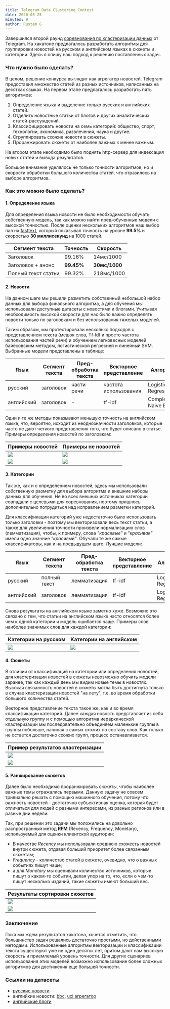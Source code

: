 ```yaml
---
title: Telegram Data Clustering Contest
date: 2020-05-25
minutes: 9
author: Rustem G
---
```


Завершился второй раунд [соревнования по кластеризации данных](https://contest.com/docs/data_clustering2/ru) от Telegram.
На хакатоне предлагалось разработать алгоритмы для группировки новостей на
русском и английском языках в сюжеты и категории. Здесь я опишу наш подход
к решению поставленных задач.

### Что нужно было сделать?

В целом, решение конкурса выглядит как агрегатор новостей.
Telegram предоставил множество статей из разных источников, написанных
на десятках языках. На первом этапе предлагалось разработать пять алгоритмов:
1. Определение языка и выделение только русских и английских статей.
2. Отделить новостные статьи от блогов и других аналитических статей-рассуждений.
3. Классифицировать новости на семь категорий: общество, спорт, технологии, экономика, развлечения, наука и другие.
4. Сгруппировать схожие новости в сюжеты.
5. Проранжировать сюжеты от наиболее важных к менее важным.

На втором этапе необходимо было поднять http-сервер для индексация новых статей
и вывода результатов.

Большое внимание уделялось не только точности алгоритмов, но и скорости
обработки большого количества статей, что отразилось на выборе алгоритмов.

### Как это можно было сделать?

#### 1. Определение языка

Для определения языка новости не было необходимости обучать собственную модель,
так как можно найти пред-обученные модели с высокой точностью. После оценки
нескольких алгоритмов наш выбор пал на [fasttext](https://fasttext.cc/docs/en/language-identification.html), который показывал точность на уровне **99.5%** и скоростью
**30 миллисекунд** на 1000 статей.

|Сегмент текста|Точность|Скорость|
|---|---|---|
|Заголовок|99.16%|14мс/1000|
|Заголовок + анонс|**99.45%**|**30мс/1000**|
|Полный текст статьи|99.32%|218мс/1000|


#### 2. Новости

На данном шаге мы решили разметить собственный небольшой набор данных для
выбора финального алгоритма, а для обучения мы использовали доступные датасеты
с новостями и блогами. Учитывая необходимость высокой скорости для нас было
важно определять новости только по заголовкам и без использования
тяжелых моделей.

Таким образом, мы протестировали несколько подходов с представлением текста
(мешок слов, Tf-Idf и просто частота использования частей речи) и
обучением легковесных моделей байесовским методом, логистической регресией и
линейный SVM. Выбранные модели представлены в таблице:

|Язык|Сегмент текста|Пред-обработка текста|Векторное представление|Алгоритм|Точность|Скорость|
|---|---|---|---|---|---|---|
|русский|заголовок|части речи|частота использования|Logistic Regression|89%|2мс/1000|
|английский|заголовок|-|tf-idf|Complement Naive Bayes|72%|<1мс/1000|


Одни и те же методы показывают меньшую точность на английском языке, что,
вероятно, исходит из неоднозначности заголовков, которые часто не дают
четкого представления того, что будет описано в статье. Примеры определения новостей по заголовкам:

| Примеры новостей     | Примеры не новостей |
| :------------- | :------------- |
| <img src="/assets/images/ru_news.png"> | <img src="/assets/images/ru_not_news.png"> |
| <img src="/assets/images/en_news.png"> | <img src="/assets/images/en_not_news.png"> |

#### 3. Категории

Так же, как и с определением новостей, здесь мы использовали собственную
разметку для выбора алгоритма и внешние наборы данных для обучения. Не во всех внешних источниках категории
совпадали с целевыми для соревнования, поэтому пришлось дополнительно потрудиться
над исправлением разметки категорий.

Для классификации категорий уже недостаточно было использовать только заголовки -
поэтому мы векторизовали весь текст статьи, а также для увеличения точности
произвели нормализацию слов (лемматизация), чтобы, к примеру, слова _"красивые"_ и _"красивая"_ имели одно значние _"красивый"_. Обучали те же самые классификаторы, как и на предыдущем шаге. Лучшие модели:

|Язык|Сегмент текста|Пред-обработка текста|Векторное представление|Алгоритм|Точность|Скорость|
|---|---|---|---|---|---|---|
|русский|полный текст|лемматизация|tf-idf|Logistic Regression|86%|29мс/1000|
|английский|заголовок|лемматизация|tf-idf|Logistic Regression|75%|33мс/1000|


Снова результаты на английском языке заметно хуже. Возможно это связано с тем,
что статьи на английском языке часто относятся более чем к одной категории и
модель ошибается чаще. Примеры слов наиболее значимых слов для каждой категории:

| Категории на русском     | Категории на английском     |
| :------------- | :------------- |
|  <img src="/assets/images/ru_category.gif">    |  <img src="/assets/images/en_category.gif">    |

#### 4. Сюжеты
В отличии от классификаций на категории или определения новостей, для
кластеризации новостей в сюжеты невозможно обучить модели заранее, так как каждый
день мы видим новые темы в новостях. Высокая связанность новостей в сюжеты могла
быть достигнута только в случае кластеризации новостей "на лету", т.е. во время
обработки большого количества статей.

Векторное представление текста такое же, как и во время классификации категорий. Далее каждая новость представляет из себя отдельную группу и с помощью алгоритма иерархической кластеризации мы последовательно объединяем
маленькие группы в группы побольше, начиная с самых схожих по составу слов. Как только не остается достаточно схожих групп, процесс останавливается.

| Пример результатов кластеризации    |
| :------------- |
| <img src="/assets/images/ru_clusters.gif">     |
| <img src="/assets/images/en_clusters.gif">     |

#### 5. Ранжирование сюжетов

Далее было необходимо проранжировать сюжеты, чтобы наиболее важные темы отражались первыми. Данную задачу не совсем тривиально решать с помощью машинного обучения, потому что важность новостей - достаточно субъективная оценка, которая будет отличаться для людей с разными интересами, из разных регионов или
в разные дни недели.

Так, при решении это задачи мы положились на довольно распространный метод **RFM** (Recency, Frequency, Monetary), используемый для оценки клиентской аудитории:
- В качестве _Recency_ мы использовали среднюю схожесть новостей внутри сюжета, отдавая больший приоритет более связанным сюжетам;
- _Frequency_ - количество статей в сюжете, очевидно, что о важных событиях пишут чаще;
- а для _Monetary_ мы оценивали количество источников, которые пишут о каком-то событии, делая упор на то, что, если о чем-то пишут несколько изданий, такие сюжеты имеют больший вес.

| Результаты сортировки сюжетов    |
| :------------- |
| <img src="/assets/images/ru_top_threads.png">     |
| <img src="/assets/images/en_top_threads.png">     |

### Заключение

Пока мы ждем результатов хакатона, хочется отметить, что большинство задач
решались достаточно простыми, но действенными методами. Использованные алгоритмы векторизации и классификации текста существуют
уже не один десяток лет, притом дают нам высокую скорость и приемлемый уровень
точности. Для других сценариев использования этих моделей возможно использование
более сложных алгоритмов для достижения еще большей точности.

### Ссылки на датасеты

- [русские новости](https://tatianashavrina.github.io/taiga_site/)
- английкие новости: [bbc](http://mlg.ucd.ie/datasets/bbc.html),
[uci агрегатор](http://archive.ics.uci.edu/ml/datasets/News+Aggregator)
- [английские блоги](https://datasetsearch.research.google.com/search?query=blogs&docid=FnbiRu3%2FpKaqhB5aAAAAAA%3D%3D)
